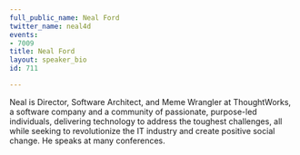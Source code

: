 ```yaml
---
full_public_name: Neal Ford
twitter_name: neal4d
events:
- 7009
title: Neal Ford
layout: speaker_bio
id: 711

---
```

Neal is Director, Software Architect, and Meme Wrangler at ThoughtWorks, a software company and a community of passionate, purpose-led individuals, delivering technology to address the toughest challenges, all while seeking to revolutionize the IT industry and create positive social change. He speaks at many conferences.
